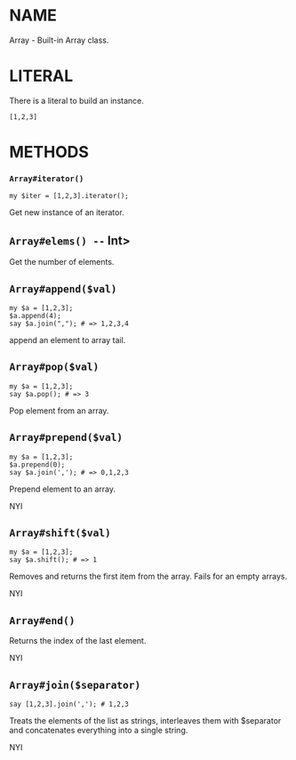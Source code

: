 # NAME

Array - Built-in Array class.

# LITERAL

There is a literal to build an instance.

    [1,2,3]

# METHODS

### `Array#iterator()`

    my $iter = [1,2,3].iterator();

Get new instance of an iterator.

## `Array#elems() --` Int>

Get the number of elements.

## `Array#append($val)`

    my $a = [1,2,3];
    $a.append(4);
    say $a.join(","); # => 1,2,3,4

append an element to array tail.

## `Array#pop($val)`

    my $a = [1,2,3];
    say $a.pop(); # => 3

Pop element from an array.

## `Array#prepend($val)`

    my $a = [1,2,3];
    $a.prepend(0);
    say $a.join(','); # => 0,1,2,3

Prepend element to an array.

NYI

## `Array#shift($val)`

    my $a = [1,2,3];
    say $a.shift(); # => 1

Removes and returns the first item from the array. Fails for an empty arrays.

NYI

## `Array#end()`

Returns the index of the last element.

NYI

## `Array#join($separator)`

    say [1,2,3].join(','); # 1,2,3

Treats the elements of the list as strings, interleaves them with $separator and concatenates everything into a single string.

NYI
